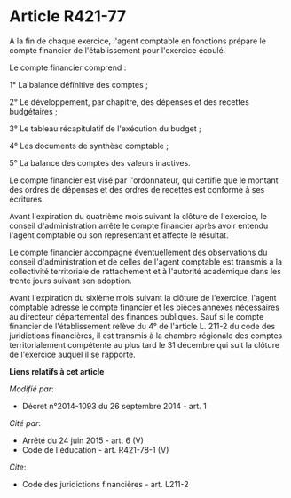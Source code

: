 # Article R421-77

A la fin de chaque exercice, l'agent comptable en fonctions prépare le compte financier de l'établissement pour l'exercice
écoulé. 

Le compte financier comprend : 

1° La balance définitive des comptes ; 

2° Le développement, par chapitre, des dépenses et des recettes budgétaires ; 

3° Le tableau récapitulatif de l'exécution du budget ; 

4° Les documents de synthèse comptable ; 

5° La balance des comptes des valeurs inactives. 

Le compte financier est visé par l'ordonnateur, qui certifie que le montant des ordres de dépenses et des ordres de recettes
est conforme à ses écritures. 

Avant l'expiration du quatrième mois suivant la clôture de l'exercice, le conseil d'administration arrête le compte financier
après avoir entendu l'agent comptable ou son représentant et affecte le résultat. 

Le compte financier accompagné éventuellement des observations du conseil d'administration et de celles de l'agent comptable
est transmis à la collectivité territoriale de rattachement et à l'autorité académique dans les trente jours suivant son
adoption. 

Avant l'expiration du sixième mois suivant la clôture de l'exercice, l'agent comptable adresse le compte financier et les
pièces annexes nécessaires au directeur départemental des finances publiques. Sauf si le compte financier de l'établissement
relève du 4° de l'article L. 211-2 du code des juridictions financières, il est transmis à      la chambre régionale des
comptes territorialement compétente au plus tard le 31 décembre qui suit la clôture de l'exercice auquel il se rapporte.

**Liens relatifs à cet article**

_Modifié par_:

  - Décret n°2014-1093 du 26 septembre 2014 - art. 1

_Cité par_:

  - Arrêté du 24 juin 2015 - art. 6 (V)
  - Code de l'éducation - art. R421-78-1 (V)

_Cite_:

  - Code des juridictions financières - art. L211-2
